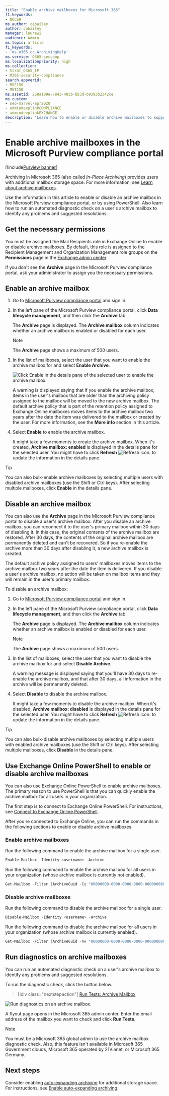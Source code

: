 ```yaml
---
title: "Enable archive mailboxes for Microsoft 365"
f1.keywords:
- NOCSH
ms.author: cabailey
author: cabailey
manager: laurawi
audience: Admin
ms.topic: article
f1_keywords:
- 'ms.o365.cc.ArchivingHelp'
ms.service: O365-seccomp
ms.localizationpriority: high
ms.collection:
- Strat_O365_IP
- M365-security-compliance
search.appverid:
- MOE150
- MET150
ms.assetid: 268a109e-7843-405b-bb3d-b9393b2342ce
ms.custom: 
- seo-marvel-apr2020
- admindeeplinkCOMPLIANCE
- admindeeplinkEXCHANGE
description: "Learn how to enable or disable archive mailboxes to support your organization's message retention, eDiscovery, and hold requirements."
---
```


# Enable archive mailboxes in the Microsoft Purview compliance portal

[!include[Purview banner](../includes/purview-rebrand-banner.md)]

Archiving in Microsoft 365 (also called *In-Place Archiving*) provides users with additional mailbox storage space. For more information, see [Learn about archive mailboxes](archive-mailboxes.md).

Use the information in this article to enable or disable an archive mailbox in the Microsoft Purview compliance portal, or by using PowerShell. Also learn how to run an automated diagnostic check on a user's archive mailbox to identify any problems and suggested resolutions.

## Get the necessary permissions

You must be assigned the Mail Recipients role in Exchange Online to enable or disable archive mailboxes. By default, this role is assigned to the Recipient Management and Organization Management role groups on the **Permissions** page in the <a href="https://go.microsoft.com/fwlink/p/?linkid=2059104" target="_blank">Exchange admin center</a>. 

If you don't see the **Archive** page in the Microsoft Purview compliance portal, ask your administrator to assign you the necessary permissions.

## Enable an archive mailbox

1. Go to <a href="https://go.microsoft.com/fwlink/p/?linkid=2077149" target="_blank">Microsoft Purview compliance portal</a> and sign in.

2. In the left pane of the Microsoft Purview compliance portal, click **Data lifecycle management**, and then click the **Archive** tab.

   The **Archive** page is displayed. The **Archive mailbox** column indicates whether an archive mailbox is enabled or disabled for each user.

   > [!NOTE]
   > The **Archive** page shows a maximum of 500 users.

3. In the list of mailboxes, select the user that you want to enable the archive mailbox for and select **Enable Archive**.

   ![Click Enable in the details pane of the selected user to enable the archive mailbox.](../media/8b53cdec-d5c9-4c28-af11-611f95c37b34.png)


   A warning is displayed saying that if you enable the archive mailbox, items in the user's mailbox that are older than the archiving policy assigned to the mailbox will be moved to the new archive mailbox. The default archive policy that is part of the retention policy assigned to Exchange Online mailboxes moves items to the archive mailbox two years after the date the item was delivered to the mailbox or created by the user. For more information, see the **More info** section in this article.

5. Select **Enable** to enable the archive mailbox.

   It might take a few moments to create the archive mailbox. When it's created, **Archive mailbox: enabled** is displayed in the details pane for the selected user. You might have to click **Refresh** ![Refresh icon.](../media/O365-MDM-Policy-RefreshIcon.gif) to update the information in the details pane.

> [!TIP]
> You can also bulk-enable archive mailboxes by selecting multiple users with disabled archive mailboxes (use the Shift or Ctrl keys). After selecting multiple mailboxes, click **Enable** in the details pane.

## Disable an archive mailbox

You can also use the **Archive** page in the Microsoft Purview compliance portal to disable a user's archive mailbox. After you disable an archive mailbox, you can reconnect it to the user's primary mailbox within 30 days of disabling it. In this case, the original contents of the archive mailbox are restored. After 30 days, the contents of the original archive mailbox are permanently deleted and can't be recovered. So if you re-enable the archive more than 30 days after disabling it, a new archive mailbox is created.

The default archive policy assigned to users' mailboxes moves items to the archive mailbox two years after the date the item is delivered. If you disable a user's archive mailbox, no action will be taken on mailbox items and they will remain in the user's primary mailbox.

To disable an archive mailbox:

1. Go to <a href="https://go.microsoft.com/fwlink/p/?linkid=2077149" target="_blank">Microsoft Purview compliance portal</a> and sign in.

2. In the left pane of the Microsoft Purview compliance portal, click **Data lifecycle management**, and then click the **Archive** tab.
    
    The **Archive** page is displayed. The **Archive mailbox** column indicates whether an archive mailbox is enabled or disabled for each user.
    
    > [!NOTE]
    > The **Archive** page shows a maximum of 500 users.

3. In the list of mailboxes, select the user that you want to disable the archive mailbox for and select **Disable Archive**.


   A warning message is displayed saying that you'll have 30 days to re-enable the archive mailbox, and that after 30 days, all information in the archive will be permanently deleted.

5. Select **Disable** to disable the archive mailbox.

   It might take a few moments to disable the archive mailbox. When it's disabled, **Archive mailbox: disabled** is displayed in the details pane for the selected user. You might have to click **Refresh** ![Refresh icon.](../media/O365-MDM-Policy-RefreshIcon.gif) to update the information in the details pane.

> [!TIP]
> You can also bulk-disable archive mailboxes by selecting multiple users with enabled archive mailboxes (use the Shift or Ctrl keys). After selecting multiple mailboxes, click **Disable** in the details pane.

## Use Exchange Online PowerShell to enable or disable archive mailboxes

You can also use Exchange Online PowerShell to enable archive mailboxes. The primary reason to use PowerShell is that you can quickly enable the archive mailbox for all users in your organization.

The first step is to connect to Exchange Online PowerShell. For instructions, see [Connect to Exchange Online PowerShell](/powershell/exchange/connect-to-exchange-online-powershell).

After you're connected to Exchange Online, you can run the commands in the following sections to enable or disable archive mailboxes.

### Enable archive mailboxes

Run the following command to enable the archive mailbox for a single user.

```powershell
Enable-Mailbox -Identity <username> -Archive
```

Run the following command to enable the archive mailbox for all users in your organization (whose archive mailbox is currently not enabled).

```powershell
Get-Mailbox -Filter {ArchiveGuid -Eq "00000000-0000-0000-0000-000000000000" -AND RecipientTypeDetails -Eq "UserMailbox"} | Enable-Mailbox -Archive
```

### Disable archive mailboxes

Run the following command to disable the archive mailbox for a single user.

```powershell
Disable-Mailbox -Identity <username> -Archive
```

Run the following command to disable the archive mailbox for all users in your organization (whose archive mailbox is currently enabled).

```powershell
Get-Mailbox -Filter {ArchiveGuid -Ne "00000000-0000-0000-0000-000000000000" -AND RecipientTypeDetails -Eq "UserMailbox"} | Disable-Mailbox -Archive
```

## Run diagnostics on archive mailboxes

You can run an automated diagnostic check on a user's archive mailbox to identify any problems and suggested resolutions.

To run the diagnostic check, click the button below. 

> [!div class="nextstepaction"]
> [Run Tests: Archive Mailbox](https://aka.ms/PillarArchiveMailbox)

![Run diagnostics on an archive mailbox.](../media/ArchiveMailboxDiagnostics.png)

A flyout page opens in the Microsoft 365 admin center. Enter the email address of the mailbox you want to check and click **Run Tests**.

> [!NOTE]
> You must be a Microsoft 365 global admin to use the archive mailbox diagnostic check. Also, this feature isn't available in Microsoft 365 Government clouds, Microsoft 365 operated by 21Vianet, or Microsoft 365 Germany.

## Next steps

Consider enabling [auto-expanding archiving](autoexpanding-archiving.md) for additional storage space. For instructions, see [Enable auto-expanding archiving](enable-autoexpanding-archiving.md).
